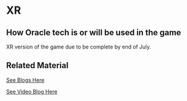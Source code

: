 #  XR

## How Oracle tech is or will be used in the game

XR version of the game due to be complete by end of July.

## Related Material

[See Blogs Here](https://dzone.com/users/4571557/paulparkinson.html)

[See Video Blog Here](https://www.youtube.com/playlist?list=PLc-GvTDCJw-JBrm-PFsC_Vbw67c-eDfaP)